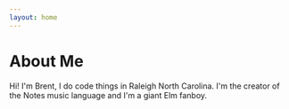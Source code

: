```yaml
---
layout: home
---
```

# About Me

Hi! I'm Brent, I do code things in Raleigh North Carolina. I'm the creator of the Notes music language and I'm a giant Elm fanboy. 

